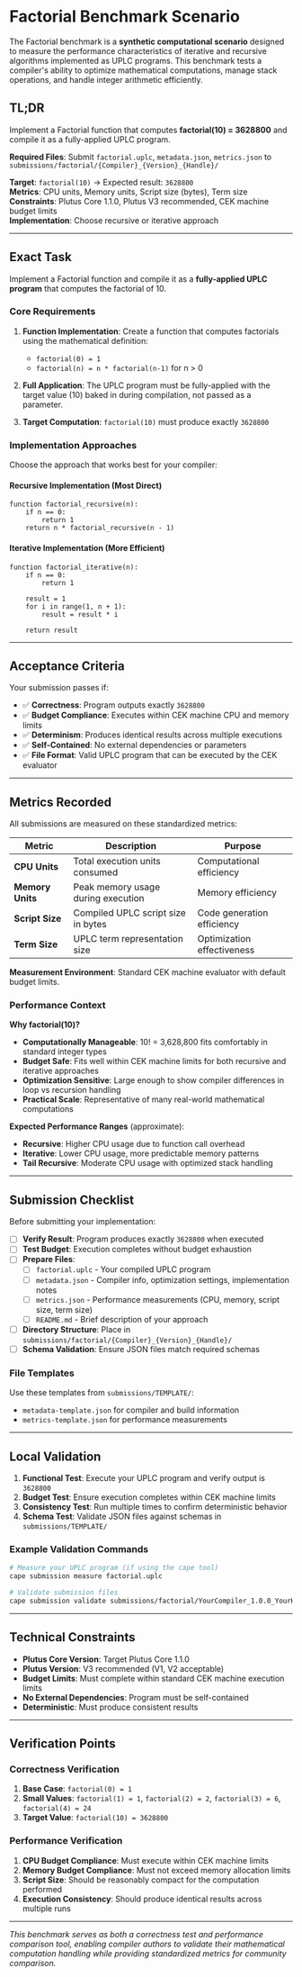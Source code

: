 # Factorial Benchmark Scenario

The Factorial benchmark is a **synthetic computational scenario** designed to measure the performance characteristics of iterative and recursive algorithms implemented as UPLC programs. This benchmark tests a compiler's ability to optimize mathematical computations, manage stack operations, and handle integer arithmetic efficiently.

## TL;DR

Implement a Factorial function that computes **factorial(10) = 3628800** and compile it as a fully-applied UPLC program.

**Required Files**: Submit `factorial.uplc`, `metadata.json`, `metrics.json` to `submissions/factorial/{Compiler}_{Version}_{Handle}/`

**Target**: `factorial(10)` → Expected result: `3628800`  
**Metrics**: CPU units, Memory units, Script size (bytes), Term size  
**Constraints**: Plutus Core 1.1.0, Plutus V3 recommended, CEK machine budget limits  
**Implementation**: Choose recursive or iterative approach

---

## Exact Task

Implement a Factorial function and compile it as a **fully-applied UPLC program** that computes the factorial of 10.

### Core Requirements

1. **Function Implementation**: Create a function that computes factorials using the mathematical definition:

   - `factorial(0) = 1`
   - `factorial(n) = n * factorial(n-1)` for n > 0

2. **Full Application**: The UPLC program must be fully-applied with the target value (10) baked in during compilation, not passed as a parameter.

3. **Target Computation**: `factorial(10)` must produce exactly `3628800`

### Implementation Approaches

Choose the approach that works best for your compiler:

#### Recursive Implementation (Most Direct)

```pseudocode
function factorial_recursive(n):
    if n == 0:
        return 1
    return n * factorial_recursive(n - 1)
```

#### Iterative Implementation (More Efficient)

```pseudocode
function factorial_iterative(n):
    if n == 0:
        return 1

    result = 1
    for i in range(1, n + 1):
        result = result * i

    return result
```

---

## Acceptance Criteria

Your submission passes if:

- ✅ **Correctness**: Program outputs exactly `3628800`
- ✅ **Budget Compliance**: Executes within CEK machine CPU and memory limits
- ✅ **Determinism**: Produces identical results across multiple executions
- ✅ **Self-Contained**: No external dependencies or parameters
- ✅ **File Format**: Valid UPLC program that can be executed by the CEK evaluator

---

## Metrics Recorded

All submissions are measured on these standardized metrics:

| Metric | Description | Purpose |
| --- | --- | --- |
| **CPU Units** | Total execution units consumed | Computational efficiency |
| **Memory Units** | Peak memory usage during execution | Memory efficiency |
| **Script Size** | Compiled UPLC script size in bytes | Code generation efficiency |
| **Term Size** | UPLC term representation size | Optimization effectiveness |

**Measurement Environment**: Standard CEK machine evaluator with default budget limits.

### Performance Context

**Why factorial(10)?**

- **Computationally Manageable**: 10! = 3,628,800 fits comfortably in standard integer types
- **Budget Safe**: Fits well within CEK machine limits for both recursive and iterative approaches
- **Optimization Sensitive**: Large enough to show compiler differences in loop vs recursion handling
- **Practical Scale**: Representative of many real-world mathematical computations

**Expected Performance Ranges** (approximate):

- **Recursive**: Higher CPU usage due to function call overhead
- **Iterative**: Lower CPU usage, more predictable memory patterns
- **Tail Recursive**: Moderate CPU usage with optimized stack handling

---

## Submission Checklist

Before submitting your implementation:

- [ ] **Verify Result**: Program produces exactly `3628800` when executed
- [ ] **Test Budget**: Execution completes without budget exhaustion
- [ ] **Prepare Files**:
  - [ ] `factorial.uplc` - Your compiled UPLC program
  - [ ] `metadata.json` - Compiler info, optimization settings, implementation notes
  - [ ] `metrics.json` - Performance measurements (CPU, memory, script size, term size)
  - [ ] `README.md` - Brief description of your approach
- [ ] **Directory Structure**: Place in `submissions/factorial/{Compiler}_{Version}_{Handle}/`
- [ ] **Schema Validation**: Ensure JSON files match required schemas

### File Templates

Use these templates from `submissions/TEMPLATE/`:

- `metadata-template.json` for compiler and build information
- `metrics-template.json` for performance measurements

---

## Local Validation

1. **Functional Test**: Execute your UPLC program and verify output is `3628800`
2. **Budget Test**: Ensure execution completes within CEK machine limits
3. **Consistency Test**: Run multiple times to confirm deterministic behavior
4. **Schema Test**: Validate JSON files against schemas in `submissions/TEMPLATE/`

### Example Validation Commands

```bash
# Measure your UPLC program (if using the cape tool)
cape submission measure factorial.uplc

# Validate submission files
cape submission validate submissions/factorial/YourCompiler_1.0.0_YourHandle/
```

---

## Technical Constraints

- **Plutus Core Version**: Target Plutus Core 1.1.0
- **Plutus Version**: V3 recommended (V1, V2 acceptable)
- **Budget Limits**: Must complete within standard CEK machine execution limits
- **No External Dependencies**: Program must be self-contained
- **Deterministic**: Must produce consistent results

---

## Verification Points

### Correctness Verification

1. **Base Case**: `factorial(0) = 1`
2. **Small Values**: `factorial(1) = 1`, `factorial(2) = 2`, `factorial(3) = 6`, `factorial(4) = 24`
3. **Target Value**: `factorial(10) = 3628800`

### Performance Verification

1. **CPU Budget Compliance**: Must execute within CEK machine limits
2. **Memory Budget Compliance**: Must not exceed memory allocation limits
3. **Script Size**: Should be reasonably compact for the computation performed
4. **Execution Consistency**: Should produce identical results across multiple runs

---

_This benchmark serves as both a correctness test and performance comparison tool, enabling compiler authors to validate their mathematical computation handling while providing standardized metrics for community comparison._

